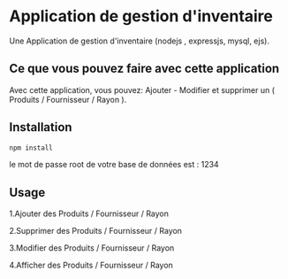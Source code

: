 
# Application de gestion d'inventaire

Une Application de gestion d'inventaire (nodejs , expressjs, mysql, ejs).

## Ce que vous pouvez faire avec cette application

Avec cette application, vous pouvez: Ajouter - Modifier et supprimer un ( Produits / Fournisseur / Rayon ).

## Installation


```bash
npm install
```
 le mot de passe root de votre base de données est : 1234

## Usage

1.Ajouter des Produits / Fournisseur / Rayon 

2.Supprimer des Produits / Fournisseur / Rayon 

3.Modifier des Produits / Fournisseur / Rayon 

4.Afficher des Produits / Fournisseur / Rayon 